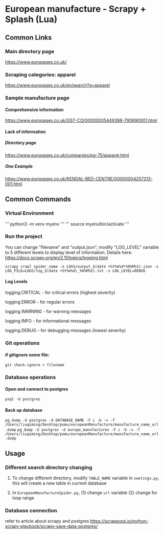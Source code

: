 # European manufacture - Scrapy + Splash (Lua)

## Common Links

### Main directory page

https://www.europages.co.uk/

### Scraping categories: apparel

https://www.europages.co.uk/en/search?q=apparel

### Sample manufacture page

#### Comprehensive information

https://www.europages.co.uk/GS7-CO/00000005449388-790690001.html

#### Lack of information

##### Directory page

https://www.europages.co.uk/companies/pg-75/apparel.html

##### One Example

https://www.europages.co.uk/KENDAL-BED-CENTRE/00000004257213-001.html

## Common Commands

### Virtual Environment

'''
python3 -m venv myenv
'''
'''
source myenv/bin/activate
'''

### Run the project

You can change "filename" and "output.json", modify "LOG_LEVEL" variable to 5 different levels to display level of information. Details here: https://docs.scrapy.org/en/2.11/topics/logging.html

`scrapy crawl spider_name -o LOGS/output_$(date +%Y%m%d*%H%M%S).json -s LOG_FILE=LOGS/log_$(date +%Y%m%d\_%H%M%S).txt -s LOG_LEVEL=DEBUG`

#### Log Levels

logging.CRITICAL - for critical errors (highest severity)

logging.ERROR - for regular errors

logging.WARNING - for warning messages

logging.INFO - for informational messages

logging.DEBUG - for debugging messages (lowest severity)

### Git operations

#### if gitignore some file:

`git check-ignore + filename`

### Database operations

#### Open and connect to postgres

`psql -U postgres`

#### Back up database

`pg_dump -U postgres -d DATABASE_NAME -F c -b -v -f /Users/liuqiming/Desktop/pomu/europeanManufacture/manufacture_name_url.dump`
`pg_dump -U postgres -d europe_manufactures -F c -b -v -f /Users/liuqiming/Desktop/pomu/europeanManufacture/manufacture_name_url.dump`

## Usage

### Different search directory changing

1. To change different directory, modify `TABLE_NAME` variable in `seetings.py`, this will create a new table in current database

2. In `EuropeanManufactureSpider.py`,
   (1) change `url` variable
   (2) change for loop range

####

### Database connection

refer to article about scrapy and postgres
https://scrapeops.io/python-scrapy-playbook/scrapy-save-data-postgres/
